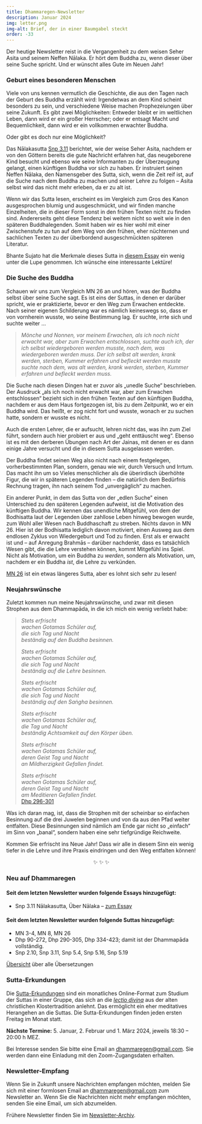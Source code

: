 ```yaml
---
title: Dhammaregen-Newsletter
description: Januar 2024
img: letter.png
img-alt: Brief, der in einer Baumgabel steckt
order: -33
---
```


Der heutige Newsletter reist in die Vergangenheit zu dem weisen Seher Asita und seinem Neffen Nālaka. Er hört dem Buddha zu, wenn dieser über seine Suche spricht. Und er wünscht alles Gute im Neuen Jahr! 

### Geburt eines besonderen Menschen

Viele von uns kennen vermutlich die Geschichte, die aus den Tagen nach der Geburt des Buddha erzählt wird: Irgendetwas an dem Kind scheint besonders zu sein, und verschiedene Weise machen Prophezeiungen über seine Zukunft. Es gibt zwei Möglichkeiten: Entweder bleibt er im weltlichen Leben, dann wird er ein großer Herrscher; oder er entsagt Macht und Bequemlichkeit, dann wird er ein vollkommen erwachter Buddha.

Oder gibt es doch nur eine Möglichkeit?

Das Nālakasutta [Snp 3.11](#/sutta/snp3.11/de/sabbamitta) berichtet, wie der weise Seher Asita, nachdem er von den Göttern bereits die gute Nachricht erfahren hat, das neugeborene Kind besucht und ebenso wie seine Informanten zu der Überzeugung gelangt, einen künftigen Buddha vor sich zu haben. Er instruiert seinen Neffen Nālaka, den Namensgeber des Sutta, sich, wenn die Zeit reif ist, auf die Suche nach dem Buddha zu machen und seiner Lehre zu folgen – Asita selbst wird das nicht mehr erleben, da er zu alt ist.

Wenn wir das Sutta lesen, erscheint es im Vergleich zum Gros des Kanon ausgesprochen blumig und ausgeschmückt, und wir finden manche Einzelheiten, die in dieser Form sonst in den frühen Texten nicht zu finden sind. Andererseits geht diese Tendenz bei weitem nicht so weit wie in den späteren Buddhalegenden. Somit haben wir es hier wohl mit einer Zwischenstufe zu tun auf dem Weg von den frühen, eher nüchternen und sachlichen Texten zu der überbordend ausgeschmückten späteren Literatur.

Bhante Sujato hat die Merkmale dieses Sutta in [diesem Essay](/#wiki/mythologie/nalaka) ein wenig unter die Lupe genommen. Ich wünsche eine interessante Lektüre!

### Die Suche des Buddha

Schauen wir uns zum Vergleich MN 26 an und hören, was der Buddha selbst über seine Suche sagt. Es ist eins der Suttas, in denen er darüber spricht, wie er praktizierte, bevor er den Weg zum Erwachen entdeckte. Nach seiner eigenen Schilderung war es nämlich keineswegs so, dass er von vornherein wusste, wo seine Bestimmung lag. Er suchte, irrte sich und suchte weiter …

>*Mönche und Nonnen, vor meinem Erwachen, als ich noch nicht erwacht war, aber zum Erwachen entschlossen, suchte auch ich, der ich selbst wiedergeboren werden musste, nach dem, was wiedergeboren werden muss. Der ich selbst alt werden, krank werden, sterben, Kummer erfahren und befleckt werden musste suchte nach dem, was alt werden, krank werden, sterben, Kummer erfahren und befleckt werden muss.*

Die Suche nach diesen Dingen hat er zuvor als „unedle Suche“ beschrieben. Der Ausdruck „als ich noch nicht erwacht war, aber zum Erwachen entschlossen“ bezieht sich in den frühen Texten auf den künftigen Buddha, nachdem er aus dem Haus fortgezogen ist, bis zu dem Zeitpunkt, wo er ein Buddha wird. Das heißt, er zog nicht fort und wusste, wonach er zu suchen hatte, sondern er wusste es nicht.

Auch die ersten Lehrer, die er aufsucht, lehren nicht das, was ihn zum Ziel führt, sondern auch hier probiert er aus und „geht enttäuscht weg“. Ebenso ist es mit den derberen Übungen nach Art der Jainas, mit denen er es dann einige Jahre versucht und die in diesem Sutta ausgelassen werden.

Der Buddha findet seinen Weg also nicht nach einem festgelegen, vorherbestimmten Plan, sondern, genau wie wir, durch Versuch und Irrtum. Das macht ihn um so Vieles menschlicher als die überirdisch überhöhte Figur, die wir in späteren Legenden finden – die natürlich dem Bedürfnis Rechnung tragen, ihn nach seinem Tod „unvergäglich“ zu machen.

Ein anderer Punkt, in dem das Sutta von der „edlen Suche" einen Unterschied zu den späteren Legenden aufweist, ist die Motivation des künftigen Buddha. Wir kennen das unendliche Mitgefühl, von dem der Bodhisatta laut der Legenden über zahllose Leben hinweg bewogen wurde, zum Wohl aller Wesen nach Buddhaschaft zu streben. Nichts davon in MN 26. Hier ist der Bodhisatta lediglich davon motiviert, einen Ausweg aus dem endlosen Zyklus von Wiedergeburt und Tod zu finden. Erst als er erwacht ist und – auf Anregung Brahmās – darüber nachdenkt, dass es tatsächlich Wesen gibt, die die Lehre verstehen können, kommt Mitgefühl ins Spiel. Nicht als Motivation, um ein Buddha zu *werden*, sondern als Motivation, um, nachdem er ein Buddha *ist*, die Lehre zu verkünden.

[MN 26](#/sutta/mn26/de/sabbamitta) ist ein etwas längeres Sutta, aber es lohnt sich sehr zu lesen!

### Neujahrswünsche

Zuletzt kommen nun meine Neujahrswünsche, und zwar mit diesen Strophen aus dem Dhammapāda, in die ich mich ein wenig verliebt habe:

>*Stets erfrischt*  
>*wachen Gotamas Schüler auf,*  
>*die sich Tag und Nacht*  
>*beständig auf den Buddha besinnen.* 
> 
>*Stets erfrischt*  
>*wachen Gotamas Schüler auf,*  
>*die sich Tag und Nacht*  
>*beständig auf die Lehre besinnen.*  
>
>*Stets erfrischt*  
>*wachen Gotamas Schüler auf,*  
>*die sich Tag und Nacht*  
>*beständig auf den Saṅgha besinnen.*  
>
>*Stets erfrischt*  
>*wachen Gotamas Schüler auf,*  
>*die Tag und Nacht*  
>*beständig Achtsamkeit auf den Körper üben.*  
>
>*Stets erfrischt*  
>*wachen Gotamas Schüler auf,*  
>*deren Geist Tag und Nacht*  
>*an Mildherzigkeit Gefallen findet.*  
>
>*Stets erfrischt*  
>*wachen Gotamas Schüler auf,*  
>*deren Geist Tag und Nacht*  
>*am Meditieren Gefallen findet.*  
>[Dhp 296-301](#/sutta/dhp296:1/de/sabbamitta)

Was ich daran mag, ist, dass die Strophen mit der scheinbar so einfachen Besinnung auf die drei Juwelen beginnen und von da aus den Pfad weiter entfalten. Diese Besinnungen sind nämlich am Ende gar nicht so „einfach“ im Sinn von „banal“, sondern haben eine sehr tiefgründige Reichweite.

Kommen Sie erfrischt ins Neue Jahr! Dass wir alle in diesem Sinn ein wenig tiefer in die Lehre und ihre Praxis eindringen und den Weg entfalten können!

<div style="text-align: center;">✨ ✨ ✨</div>

### Neu auf Dhammaregen

#### Seit dem letzten Newsletter wurden folgende Essays hinzugefügt:

- Snp 3.11 Nālakasutta, Über Nālaka – [zum Essay](#/wiki/mythologie/nalaka)

#### Seit dem letzten Newsletter wurden folgende Suttas hinzugefügt:

- MN 3-4, MN 8, MN 26
- Dhp 90-272, Dhp 290-305, Dhp 334-423; damit ist der Dhammapāda vollständig.
- Snp 2.10, Snp 3.11, Snp 5.4, Snp 5.16, Snp 5.19

[Übersicht](#/wiki/uebersetzung/uebersicht) über alle Übersetzungen

### Sutta-Erkundungen 

Die [Sutta-Erkundungen](#/wiki/erkundung) sind ein monatliches Online-Format zum Studium der Suttas in einer Gruppe, das sich an die [*lectio divina*](https://de.wikipedia.org/wiki/Lectio_divina) aus der alten christlichen Klostertradition anlehnt. Das ermöglicht ein eher meditatives Herangehen an die Suttas. Die Sutta-Erkundungen finden jeden ersten Freitag im Monat statt. 

**Nächste Termine:** 5. Januar, 2. Februar und 1. März 2024, jeweils 18:30 – 20:00 h MEZ.

Bei Interesse senden Sie bitte eine Email an [dhammaregen@gmail.com](mailto:dhammaregen@gmail.com). Sie werden dann eine Einladung mit den Zoom-Zugangsdaten erhalten.

### Newsletter-Empfang

Wenn Sie in Zukunft unsere Nachrichten empfangen möchten, melden Sie sich mit einer formlosen Email an [dhammaregen@gmail.com](mailto:dhammaregen@gmail.com) zum Newsletter an. Wenn Sie die Nachrichten nicht mehr empfangen möchten, senden Sie eine Email, um sich abzumelden. 

Frühere Newsletter finden Sie im [Newsletter-Archiv](#/wiki/news/inhalt).